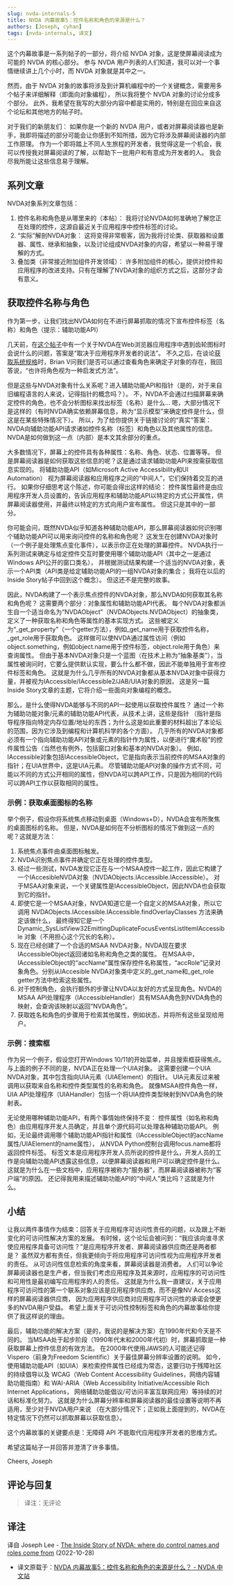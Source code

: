 ```yaml
---
slug: nvda-internals-5
title: NVDA 内幕故事5：控件名称和角色的来源是什么？
authors: [Joseph, cyhan]
tags: [nvda-internals, 译文]
---
```


这个内幕故事是一系列帖子的一部分，将介绍 NVDA 对象，这是使屏幕阅读成为可能的 NVDA 的核心部分。
参与 NVDA 用户列表的人们知道，我可以对一个事情继续讲上几个小时，而 NVDA 对象就是其中之一。

<!-- truncate -->

然而，由于 NVDA 对象的故事将涉及到计算机编程中的一个关键概念，需要用多个帖子来详细解释（即面向对象编程），
所以我将整个 NVDA 对象的讨论分成多个部分。
此外，我希望在我写的大部分内容中都是实用的，特别是在回应来自这个论坛和其他地方的帖子时。

对于我们的新朋友们：
如果你是一个新的 NVDA 用户，或者对屏幕阅读器也是新手，我即将描述的部分可能会让你感到不知所措，因为它将涉及屏幕阅读器的内部工作原理。
作为一个即将踏上不同人生旅程的开发者，我觉得这是一个机会，我可以传授我对屏幕阅读的了解，以帮助下一批用户和有意成为开发者的人。
我会尽我所能让这些信息易于理解。

## 系列文章

NVDA对象系列文章包括：

1. 控件名称和角色是从哪里来的（本帖）：
   我将讨论NVDA如何准确地了解您正在处理的控件，这源自最近关于应用程序中控件标签的讨论。
2. “实际”解剖NVDA对象：
   这将变得非常极客，因为我将讨论类、获取器和设置器、属性、继承和抽象，以及讨论组成NVDA对象的内容，希望以一种易于理解的方式。
3. 叠加类（非常接近附加组件开发领域）：
   许多附加组件的核心，提供对控件和应用程序的改进支持。只有在理解了NVDA对象的组织方式之后，这部分才会有意义。


## 获取控件名称与角色

作为第一步，让我们找出NVDA如何在不进行屏幕抓取的情况下宣布控件标签（名称）和角色（提示：辅助功能API）

几天前，在[这个帖子][2]中有一个关于NVDA在Web浏览器应用程序中遇到齿轮图标时会说什么的问题，答案是“取决于应用程序开发者的说法”。
不久之后，在谈论[获取系统规格][3]时，Brian V问我们是否可以通过查看角色来确定子对象的存在，我回答说，“也许将角色视为一种启发式方法”。

但是这些与NVDA对象有什么关系呢？进入辅助功能API和指针（是的，对于来自旧编程语言的人来说，记得指针的概念吗？）。
不，NVDA不会通过扫描屏幕来确定控件的角色，也不会分析图标来找出标签（名称）是什么...
嗯，大部分情况下是这样的（有时NVDA确实依赖屏幕信息，称为“显示模型”来确定控件是什么，但这是在某些特殊情况下）。
所以，为了给你提供关于链接讨论的“真实”答案：NVDA向辅助功能API请求诸如控件名称（标签）和角色以及其他属性的信息。
NVDA是如何做到这一点（内部）是本文其余部分的重点。

大多数情况下，屏幕上的控件具有各种属性：名称、角色、状态、位置等等。
但是屏幕阅读器是如何获取这些信息的呢？这是通过请求辅助功能API来按需获取信息实现的。
将辅助功能API（如Microsoft Active Accessibility和UI Automation）
视为屏幕阅读器和应用程序之间的“中间人”，它们保持着交互的进行。
如果你仔细思考这个陈述，你可能会得出这样的结论：
控件属性最终是由应用程序开发人员设置的，告诉应用程序和辅助功能API以特定的方式公开属性，供屏幕阅读器使用，并最终以特定的方式向用户宣布属性。
但这只是其中的一部分。

你可能会问，既然NVDA似乎知道各种辅助功能API，那么屏幕阅读器如何识别哪个辅助功能API可以用来询问控件的名称和角色呢？
这发生在创建NVDA对象时（一个例子是处理焦点变化事件），以表示你正在处理的屏幕控件。
NVDA执行一系列测试来确定与给定控件交互时要使用哪个辅助功能API（其中之一是通过Windows API公开的窗口类名），
并根据测试结果构建一个适当的NVDA对象，表示一个API类（API类是给定辅助功能API的一组NVDA对象的集合；
我将在以后的Inside Story帖子中回到这个概念）。
但这还不是完整的故事。

因此，NVDA构建了一个表示焦点控件的NVDA对象，那么NVDA如何获取其名称和角色呢？
这需要两个部分：对象属性和辅助功能API代表。
每个NVDA对象都派生自一个适当命名为“NVDAObject”（NVDAObjects.NVDAObject）的抽象类，定义了一种获取名称和角色等属性的基本实现方式。
这些被定义为“_get_property”（一个getter方法），例如_get_name用于获取控件名称，_get_role用于获取角色。
这样做可以使NVDA通过属性访问（例如object.something，例如object.name用于控件标签，object.role用于角色）来查询属性。
但由于基本NVDA对象只是一个蓝图（在技术上称为“抽象基类”），当属性被询问时，它要么提供默认实现，要么什么都不做，因此不能单独用于宣布控件标签和角色。
这就是为什么几乎所有的NVDA对象都从基本NVDA对象中获得力量，并被视为IAccessible/IAccessible2/JAB/UIA对象的原因，
这是另一篇Inside Story文章的主题，它将介绍一些面向对象编程的概念。

那么，是什么使得NVDA能够与不同的API一起使用以获取控件属性？
通过一个称为辅助功能对象/元素的辅助功能API代表，从技术上讲，这些是指针
（指针是指导程序指向特定内存位置/地址的东西；为什么这是如此重要的材料超出了本论坛的范围，因为它涉及到编程和计算机科学的各个方面）。
几乎所有的NVDA对象都必须有一个指向辅助功能API对象或元素的指针作为属性，以便进行“魔术般”的控件属性公告（当然也有例外，包括窗口对象和基本的NVDA对象）。
例如，IAccessible对象包括IAccessibleObject，它是指向表示当前控件的MSAA对象的指针；在UIA世界中，这是UIA元素。
尽管辅助功能API对象的操作方式不同，可能以不同的方式公开相同的属性，但NVDA可以跨API工作，只是因为相同的代码可以跨API工作以获取相同的属性。

### 示例：获取桌面图标的名称

举个例子，假设你将系统焦点移动到桌面（Windows+D），NVDA会宣布所聚焦的桌面图标的名称。
但是，NVDA是如何在不分析图标的情况下做到这一点的呢？这就是方法：

1. 系统焦点事件由桌面图标触发。
2. NVDA识别焦点事件并确定它正在处理的控件类型。
3. 经过一些测试，NVDA发现它正在与一个MSAA控件一起工作，因此它构建了一个IAccesibleNVDA对象（NVDAObjects.IAccessible.IAccessible）。
   对于MSAA对象来说，一个关键属性是IAccessibleObject，因此NVDA也会获取到它的指针。
4. 即使它是一个MSAA对象，NVDA知道它是一个自定义的MSAA对象，所以它调用
   NVDAObjects.IAccessible.IAccessible.findOverlayClasses 方法来确定该做什么，
   最终得知它是一个 Dynamic_SysListView32EmittingDuplicateFocusEventsListItemIAccessible 对象（不用担心这个冗长的名称）。
5. 现在已经创建了一个合适的MSAA
   NVDA对象，NVDA现在要求IAccessibleObject返回诸如名称和角色之类的属性。
   在MSAA中，IAccessibleObject的“accName”属性保存控件名称属性，“accRole”记录对象角色。分别从IAccesible
   NVDA对象类中定义的_get_name和_get_role getter方法中检索这些属性。
6. 对于控制角色，会执行额外的步骤让NVDA以友好的方式呈现角色。NVDA的MSAA
   API处理程序（IAccessibleHandler）具有MSAA角色到NVDA角色的映射，会查询该映射以返回“NVDA角色”。
7. 获取姓名和角色的步骤用于检索其他属性，例如状态，并将所有这些呈现给用户。

### 示例：搜索框

作为另一个例子，假设您打开Windows 10/11的开始菜单，并且搜索框获得焦点。
与上面的例子不同的是，NVDA正在处理一个UIA对象。
这需要创建一个UIA NVDA对象，其中包含指向UIA元素（UIAElement）的指针。
UIA元素反过来被调用以获取来自名称和控件类型属性的名称和角色。
就像MSAA控件角色一样，UIA API处理程序（UIAHandler）包括一个将UIA控件类型映射到NVDA角色的映射表。

无论使用哪种辅助功能API，有两个事情始终保持不变：
控件属性（如名称和角色）由应用程序开发人员确定，并且单个源代码可以处理各种辅助功能API。
例如，无论最终调用哪个辅助功能API指针和属性（IAccessibleObject的accName属性/UIAElement的name属性），
从NVDA Python控制台调用focus.name都将返回控件标签。
标签文本是应用程序开发人员所说的控件是什么，开发人员的工作是向辅助功能API透露这些信息，以便屏幕阅读器和用户可以确定控件是什么。
这就是为什么在一些文档中，应用程序被称为“服务器”，而屏幕阅读器被称为“客户端”的原因。
还记得我用来描述辅助功能API的“中间人”类比吗？这就是为什么。


## 小结

让我以两件事情作为结束：回答关于应用程序可访问性责任的问题，以及跟上不断变化的可访问性解决方案的发展。
有时候，这个论坛会被问到：“我应该向谁寻求使应用程序具备可访问性？”是应用程序开发者、屏幕阅读器供应商还是两者都是？
虽然双方都有责任，但我更倾向于将应用程序可访问性视为应用程序开发者的责任。
从可访问性信息检索的角度来看，屏幕阅读器是消费者。
人们可以争论屏幕阅读器也是生产者，但当我们考虑应用程序及其来源时，应用程序的可访问性和可用性是最初编写应用程序的人的责任。
这就是为什么我一直建议，关于应用程序可访问性的第一个联系对象应该是应用程序供应商，而不是像NV Access这样的屏幕阅读器供应商，
因为应用程序供应商对应用程序可访问性的承诺会使更多的NVDA用户受益。
希望上面关于可访问性控制标签和角色的内幕故事给你提供了我这样说的理由。

最后，辅助功能的解决方案（是的，我说的是解决方案）在1990年代和今天是不同的。
当MSAA处于起步阶段（1990年代末和2000年代初）时，屏幕抓取是一种获取屏幕上控件信息的有效方法。
在2000年代使用JAWS的人可能还记得Vispero（前身为Freedom Scientific）关于最佳屏幕分辨率设置的说明。
如今，使用辅助功能API（如UIA）来检索控件属性已经成为常态，这要归功于残障社区的持续倡导以及
WCAG（Web Content Accessibility Guidelines，网络内容辅助功能指南）和
WAI-ARIA（Web Accessibility Initiative/Accessible Rich Internet Applications，
网络辅助功能倡议/可访问丰富互联网应用）等持续的对话和标准化努力。
这就是为什么屏幕分辨率和屏幕阅读器的最佳设置等说明不再适用，至少对于NVDA用户来说
（在大部分情况下；正如我上面提到的，NVDA在特定情况下仍然可以抓取屏幕以获取信息）。

这个内幕故事的关键要点是：无障碍 API 不能取代应用程序开发者的思维方式。

希望这篇帖子一并回答并澄清了许多事情。

Cheers,
Joseph


## 评论与回复

> 译注：无评论


## 译注

译自 Joseph Lee - [The Inside Story of NVDA: where do control names and roles come from][1]
 (2022-10-28)

- 译文原载于：[NVDA 内幕故事5：控件名称和角色的来源是什么？ - NVDA 中文站](https://nvdacn.com/index.php/archives/1310/)

[1]: https://nvda.groups.io/g/nvda/topic/94623740
[2]: https://nvda.groups.io/g/nvda/topic/94515025#100474
[3]: https://nvda.groups.io/g/nvda/topic/94565203#msg100526
